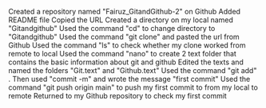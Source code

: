 Created a repository named "Fairuz_GitandGithub-2" on Github
Added README file
Copied the URL
Created a directory on my local named "Gitandgithub"
Used the command "cd" to change directory to "Gitandgithub"
Used the command "git clone" and pasted the url from Github
Used the command "ls" to check whether my clone worked from remote to local 
Used the command "nano" to create 2 text folder that contains the basic information about git and github
Edited the texts and named the folders "Git.text" and "Github.text"
Used the command "git add" .
Then used "commit -m" and wrote the message "first commit"
Used the command "git push origin main" to push my first commit to from my local to remote
Returned to my Github repository to check my first commit

